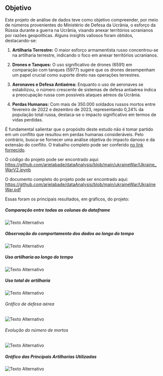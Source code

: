 ## Objetivo

Este projeto de análise de dados teve como objetivo compreender, por meio de números provenientes do Ministério de Defesa da Ucrânia, o esforço da Rússia durante a guerra na Ucrânia, visando anexar territórios ucranianos por razões geopolíticas. Alguns insights valiosos foram obtidos, destacando-se:

1. **Artilharia Terrestre:** O maior esforço armamentista russo concentrou-se na artilharia terrestre, indicando o foco em anexar territórios ucranianos.

2. **Drones e Tanques:** O uso significativo de drones (6591) em comparação com tanques (5977) sugere que os drones desempenham um papel crucial como suporte direto nas operações terrestres.

3. **Aeronaves e Defesa Antiaérea:** Enquanto o uso de aeronaves se estabilizou, o número crescente de sistemas de defesa antiaérea indica a preocupação russa com possíveis ataques aéreos da Ucrânia.

4. **Perdas Humanas:** Com mais de 350.000 soldados russos mortos entre fevereiro de 2022 e dezembro de 2023, representando 0,24% da população total russa, destaca-se o impacto significativo em termos de vidas perdidas.

É fundamental salientar que o propósito deste estudo não é tomar partido em um conflito que resultou em perdas humanas consideráveis. Pelo contrário, busca-se fornecer uma análise objetiva do impacto danoso e da extensão do conflito. O trabalho completo pode ser conferido [no link fornecido](https://www.kaggle.com/datasets/piterfm/2022-ukraine-russian-war).

O código do projeto pode ser encontrado aqui: https://github.com/arielabade/dataAnalysis/blob/main/ukraineWar/Ukraine_WarV2.ipynb

O documento completo do projeto pode ser encontrado aqui: https://github.com/arielabade/dataAnalysis/blob/main/ukraineWar/UkraiineWar.pdf

Essas foram os principais resultados, em gráficos, do projeto: 


##### Comparação entre todas as colunas do dataframe
![Texto Alternativo](/ukraineWar/images/im1.png)

##### Observação do comportamento dos dados ao longo do tempo
![Texto Alternativo](/ukraineWar/images/im2.png)


##### Uso artilharia ao longo do tempo
![Texto Alternativo](/ukraineWar/images/im3.png)

##### Uso total de artilharia
![Texto Alternativo](/ukraineWar/images/im4.png)

###### Gráfico de defesa aérea
![Texto Alternativo](/ukraineWar/images/im5.png)

###### Evolução do número de mortos
![Texto Alternativo](/ukraineWar/images/im6.png)


##### Gráfico das Principais Artilharias Utilizadas
![Texto Alternativo](/ukraineWar/images/im7.png)
